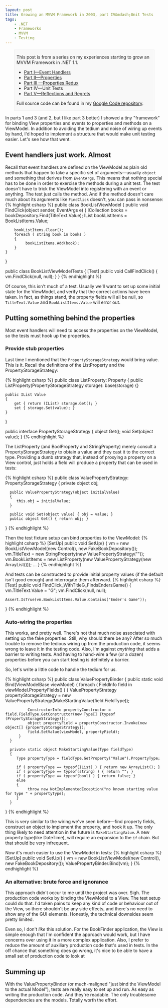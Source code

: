 ```yaml
---
layout: post
title: Growing an MVVM Framework in 2003, part IV&mdash;Unit Tests
tags:
    - .NET
    - Frameworks
    - MVVM
    - Testing
---
```

<div style="padding-left:.5em;padding-right:.5em;margin-left:2em;margin-right:2em;border:1px solid #EEE;background-color:#F8F8F8;">
<p>This post is from a series on my experiences starting to grow an MVVM Framework in .NET 1.1.</p>

* <a href="{% post_url 2010-10-29-growing-an-mvvm-framework-in-2003-part-i-event-handlers %}">Part I&mdash;Event Handlers</a>
* <a href="{% post_url 2010-11-10-growing-an-mvvm-framework-in-2003-part-ii-properties %}">Part II&mdash;Properties</a>
* <a href="{% post_url 2010-11-21-growing-an-mvvm-framework-in-2003-part-iii-properties-redux %}">Part III &mdash;Properties Redux</a>
* Part IV&mdash;Unit Tests
* <a href="{% post_url 2011-02-15-growing-an-mvvm-framework-in-2003-part-v-reflections-and-regrets %}">Part V&mdash;Reflections and Regrets</a>

<p>Full source code can be found in my <a href="http://code.google.com/p/blairconrad/source/browse/#svn/trunk/BlogExamples/2010-11-mvvm-.net1.1/BookFinder">Google Code repository</a>.</p>
</div>

In parts 1 and 3 (and 2, but I like part 3 better) I showed a tiny "framework" for binding View properties and events to properties and methods on a ViewModel. In addition to avoiding the tedium and noise of wiring up events by hand, I'd hoped to implement a structure that would make unit testing easier. Let's see how that went.

<h2>Event handlers just work. Almost</h2>
Recall that event handlers are defined on the ViewModel as plain old methods that happen to take a specific set of arguments&mdash;usually <code>object</code> and something that derives from <code>EventArgs</code>. This means that nothing special has to be done in order to exercise the methods during a unit test. The test doesn't have to trick the ViewModel into registering with an event or anything. The test just calls the method. And if the method doesn't care much about its arguments like <code>FindClick</code> doesn't, you can pass in nonsense:
{% highlight csharp %}
public class BookListViewModel
{
    public void FindClick(object sender, EventArgs e)
    {
        ICollection books = bookDepository.Find(TitleText.Value);
        IList bookListItems = BookListItems.Value;

        bookListItems.Clear();
        foreach ( string book in books )
        {
             bookListItems.Add(book);
        }
    }
}

public class BookListViewModelTests
{
    [Test]
    public void CallFindClick()
    {
        vm.FindClick(null, null);
    }
}
{% endhighlight %}

Of course, this isn't much of a test. Usually we'll want to set up some initial state for the ViewModel, and verify that the correct actions have been taken. In fact, as things stand, the property fields will all be null, so <code>TitleText.Value</code> and <code>BookListItems.Value</code> will error out.

<h2>Putting something behind the properties</h2>
Most event handlers will need to access the properties on the ViewModel, so the tests must hook up the properties.

<h3>Provide stub properties</h3>
Last time I mentioned that the <code>PropertyStorageStrategy</code> would bring value. This is it. Recall the definitions of the ListProperty and the PropertyStorageStrategy:

{% highlight csharp %}
public class ListProperty: Property
{
    public ListProperty(PropertyStorageStrategy storage): base(storage)
    {}

    public IList Value
    {
        get { return (IList) storage.Get(); }
        set { storage.Set(value); }
    }
}

 public interface PropertyStorageStrategy
 {
     object Get();
     void Set(object value);
 }
{% endhighlight %}

The ListProperty (and BoolProperty and StringProperty) merely consult a PropertyStorageStrategy to obtain a value and they cast it to the correct type. Providing a dumb strategy that, instead of proxying a property on a View control, just holds a field will produce a property that can be used in tests:

{% highlight csharp %}
public class ValuePropertyStrategy: PropertyStorageStrategy 
{
      private object obj;

      public ValuePropertyStrategy(object initialValue)
      {
         this.obj = initialValue;
      }

      public void Set(object value) { obj = value; }
      public object Get() { return obj; }
}
{% endhighlight %}

Then the test fixture setup can bind properties to the ViewModel:
{% highlight csharp %}
[SetUp]
public void SetUp()
{
    vm = new BookListViewModel(new Control(), new FakeBookDepository());
    vm.TitleText = new StringProperty(new ValuePropertyStrategy(""));
    vm.BookListItems = new ListProperty(new ValuePropertyStrategy(new ArrayList()));
    ...
}
{% endhighlight %}

And tests can be constructed to provide initial property values (if the default isn't good enough) and interrogate them afterward.
{% highlight csharp %}
[Test]
public void FindClick_WithTitleG_FindsEndersGame()
{
    vm.TitleText.Value = "G";
    vm.FindClick(null, null);

    Assert.IsTrue(vm.BookListItems.Value.Contains("Ender's Game"));
}
{% endhighlight %}

<h3>Auto-wiring the properties</h3>

This works, and pretty well. There's not that much noise associated with setting up the fake properties. Still, why should there be any? After so much trouble to remove the tedious wiring up from the production code, it seems wrong to leave it in the testing code.
Also, I'm against <i>anything</i> that adds a barrier to writing tests. And having to hand-wire a few (or a dozen) properties before you can start testing is definitely a barrier. 

So, let's write a little code to handle the tedium for us.

{% highlight csharp %}
public class ValuePropertyBinder
{
      public static void Bind(ViewModelBase viewModel)
      {
          foreach ( FieldInfo field in viewModel.PropertyFields() )
          {
              ValuePropertyStrategy propertyStorageStrategy = new ValuePropertyStrategy(MakeStartingValue(field.FieldType));

              ConstructorInfo propertyConstructor = field.FieldType.GetConstructor(new Type[] {typeof (PropertyStorageStrategy)});
              object propertyField = propertyConstructor.Invoke(new object[] {propertyStorageStrategy});
              field.SetValue(viewModel, propertyField);
          }
      }

      private static object MakeStartingValue(Type fieldType)
      {
         Type propertyType = fieldType.GetProperty("Value").PropertyType;
         
         if ( propertyType == typeof(IList) ) { return new ArrayList(); }
         if ( propertyType == typeof(string) ) { return ""; }
         if ( propertyType == typeof(bool) ) { return false; }
         else
         { 
              throw new NotImplementedException("no known starting value for type " + propertyType);
         }
      }
}
{% endhighlight %}

This is very similar to the wiring we've seen before&mdash;find property fields, construct an object to implement the property, and hook it up. The only thing likely to need attention in the future is <code>MakeStartingValue</code>. A new property type(like DateTime), will require an expansion to the <code>if</code> chain. But that should be very infrequent.

Now it's much easier to use the ViewModel in tests:
{% highlight csharp %}
[SetUp]
public void SetUp()
{
   vm = new BookListViewModel(new Control(), new FakeBookDepository());
   ValuePropertyBinder.Bind(vm);
}
{% endhighlight %}

<h3>An alternative: brute force and ignorance</h3>
This approach didn't occur to me until the project was over. Sigh.
The production code works by binding the ViewModel to a View. The test setup could do that. I'd taken pains to keep any kind of code or behaviour out of the View, so there shouldn't be any side effects, and there's no need to show any of the GUI elements. Honestly, the technical downsides seem pretty limited.

Even so, I don't <i>like</i> this solution. For the BookFinder application, the View is simple enough that I'm confident the approach would work, but I have concerns over using it in a more complex application. Also, I prefer to reduce the amount of auxiliary production code that's used in tests. In the off chance that something does go wrong, it's nice to be able to have a small set of production code to look at

<h2>Summing up</h2>
With the ValuePropertyBinder (or much-maligned "just bind the ViewModel  to the actual Model"), tests are really easy to set up and run. As easy as writing the production code. And they're readable. The only troublesome dependencies are the models. Totally worth the effort.
